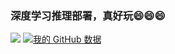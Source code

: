 ### 深度学习推理部署，真好玩😄😄😄
![](https://visitor-badge.glitch.me/badge?page_id=hpc203.readme)
[![我的 GitHub 数据](https://github-readme-stats.vercel.app/api?username=hpc203&show_icons=true)]()
